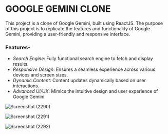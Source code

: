  # GOOGLE GEMINI CLONE #
This project is a clone of Google Gemini, built using ReactJS. The purpose of this project is to replicate the features and functionality of Google Gemini, providing a user-friendly and responsive interface.

### Features- ###
* *Search Engine*: Fully functional search engine to fetch and display results.
* *Responsive Design*: Ensures a seamless experience across various devices and screen sizes.
* *Dynamic Content*: Content updates dynamically based on user interactions.
* *Advanced UI/UX*: Mimics the intuitive design and user experience of Google Gemini.

![Screenshot (2290)](https://github.com/Taneesha-02/Google-Gemini-Clone/assets/95531688/3dd33371-bd6d-443c-b2b4-cf9a361706d7)

![Screenshot (2291)](https://github.com/Taneesha-02/Google-Gemini-Clone/assets/95531688/c26d48ce-895b-4779-93d6-f0b387d523cf)

![Screenshot (2292)](https://github.com/Taneesha-02/Google-Gemini-Clone/assets/95531688/29f5b9ef-8496-4270-87bb-9f1db4b74663)

